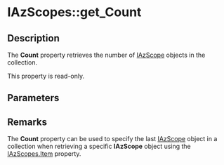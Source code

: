 # IAzScopes::get_Count

## Description

The **Count** property retrieves the number of [IAzScope](https://learn.microsoft.com/windows/desktop/api/azroles/nn-azroles-iazscope) objects in the collection.

This property is read-only.

## Parameters

## Remarks

The **Count** property can be used to specify the last [IAzScope](https://learn.microsoft.com/windows/desktop/api/azroles/nn-azroles-iazscope) object in a collection when retrieving a specific **IAzScope** object using the [IAzScopes.Item](https://learn.microsoft.com/windows/desktop/api/azroles/nf-azroles-iazscopes-get_item) property.
